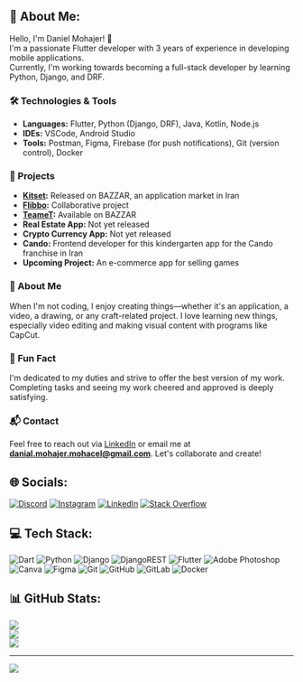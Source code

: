 ## 💫 About Me:
Hello, I'm Daniel Mohajer! 👋  
I'm a passionate Flutter developer with 3 years of experience in developing mobile applications.  
Currently, I'm working towards becoming a full-stack developer by learning Python, Django, and DRF.

### 🛠️ Technologies & Tools
- **Languages:** Flutter, Python (Django, DRF), Java, Kotlin, Node.js  
- **IDEs:** VSCode, Android Studio  
- **Tools:** Postman, Figma, Firebase (for push notifications), Git (version control), Docker  

### 🚀 Projects
- **[Kitset](https://cafebazaar.ir/app/com.mohajer.kitset):** Released on BAZZAR, an application market in Iran  
- **[Flibbo](https://play.google.com/store/apps/details?id=com.flibbo.app&hl=en):** Collaborative project  
- **[TeameT](https://cafebazaar.ir/app/com.teamet.teamet):** Available on BAZZAR  
- **Real Estate App:** Not yet released  
- **Crypto Currency App:** Not yet released  
- **Cando:** Frontend developer for this kindergarten app for the Cando franchise in Iran  
- **Upcoming Project:** An e-commerce app for selling games  

### 🌱 About Me
When I'm not coding, I enjoy creating things—whether it's an application, a video, a drawing, or any craft-related project. I love learning new things, especially video editing and making visual content with programs like CapCut.

### 🎉 Fun Fact
I'm dedicated to my duties and strive to offer the best version of my work. Completing tasks and seeing my work cheered and approved is deeply satisfying.

### 📬 Contact
Feel free to reach out via [LinkedIn](https://linkedin.com/in/daniel-mohajer) or email me at **danial.mohajer.mohacel@gmail.com**. Let's collaborate and create!

## 🌐 Socials:
[![Discord](https://img.shields.io/badge/Discord-%237289DA.svg?logo=discord&logoColor=white)](https://discord.gg/diablo6964) [![Instagram](https://img.shields.io/badge/Instagram-%23E4405F.svg?logo=Instagram&logoColor=white)](https://instagram.com/dannymohajer) [![LinkedIn](https://img.shields.io/badge/LinkedIn-%230077B5.svg?logo=linkedin&logoColor=white)](https://linkedin.com/in/daniel-mohajer) [![Stack Overflow](https://img.shields.io/badge/-Stackoverflow-FE7A16?logo=stack-overflow&logoColor=white)](https://stackoverflow.com/users/daniel-mohajer)

## 💻 Tech Stack:
![Dart](https://img.shields.io/badge/dart-%230175C2.svg?style=flat&logo=dart&logoColor=white) ![Python](https://img.shields.io/badge/python-3670A0?style=flat&logo=python&logoColor=ffdd54) ![Django](https://img.shields.io/badge/django-%23092E20.svg?style=flat&logo=django&logoColor=white) ![DjangoREST](https://img.shields.io/badge/DJANGO-REST-ff1709?style=flat&logo=django&logoColor=white&color=ff1709&labelColor=gray) ![Flutter](https://img.shields.io/badge/Flutter-%2302569B.svg?style=flat&logo=Flutter&logoColor=white) ![Adobe Photoshop](https://img.shields.io/badge/adobe%20photoshop-%2331A8FF.svg?style=flat&logo=adobe%20photoshop&logoColor=white) ![Canva](https://img.shields.io/badge/Canva-%2300C4CC.svg?style=flat&logo=Canva&logoColor=white) ![Figma](https://img.shields.io/badge/figma-%23F24E1E.svg?style=flat&logo=figma&logoColor=white) ![Git](https://img.shields.io/badge/git-%23F05033.svg?style=flat&logo=git&logoColor=white) ![GitHub](https://img.shields.io/badge/github-%23121011.svg?style=flat&logo=github&logoColor=white) ![GitLab](https://img.shields.io/badge/gitlab-%23181717.svg?style=flat&logo=gitlab&logoColor=white) ![Docker](https://img.shields.io/badge/docker-%230db7ed.svg?style=flat&logo=docker&logoColor=white)

## 📊 GitHub Stats:
![](https://github-readme-stats.vercel.app/api?username=DannyMohajer&theme=dark&hide_border=true&include_all_commits=true&count_private=true)  
![](https://github-readme-streak-stats.herokuapp.com/?user=DannyMohajer&theme=dark&hide_border=true)  
![](https://github-readme-stats.vercel.app/api/top-langs/?username=DannyMohajer&theme=dark&hide_border=true&include_all_commits=true&count_private=true&layout=compact)

---
[![](https://visitcount.itsvg.in/api?id=DannyMohajer&icon=0&color=0)](https://visitcount.itsvg.in)


<!-- Proudly created with GPRM ( https://gprm.itsvg.in ) -->
